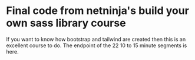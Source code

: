 # Final code from netninja's build your own sass library course

If you want to know how bootstrap and tailwind are created then this is an excellent
course to do.    The endpoint of the 22 10 to 15 minute segments is here.

